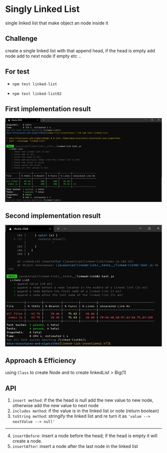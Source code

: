 # Singly Linked List
single linked list that make object an node inside it 

## Challenge
create a single linked list with that append head, if the head is empty add node 
add to next node if empty
etc ..

## For test
- `npm test linked-list`

- `npm test linked-list02`


## First implementation result
 ![img](01.jpg)

## Second implementation result
 ![img](02.jpg)


## Approach & Efficiency
using `Class` to create Node and to create linkedList
    > Big(1)  

## API
1. `insert method`: if the the head is null add the new value to new node, otherwise add the new value to next node 
2. `includes method`: if the value is in the linked list or note (return boolean)
3. `toString method`: stringify the linked list and re turn it as `'value --> nextValue --> null'`
---
4. `insertBefore`: insert a node before the head; if the head is empty it will create a node.
5. `insertAfter`: insert a node after the last node in the linked list 
